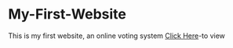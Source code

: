 # My-First-Website
This is my first website, an online voting system 
[Click Here]( https://sirbarson.github.io/My-First-Website/)-to view
